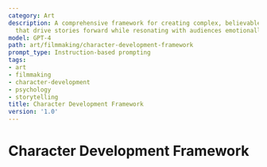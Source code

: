 ```yaml
---
category: Art
description: A comprehensive framework for creating complex, believable characters
  that drive stories forward while resonating with audiences emotionally and psychologically.
model: GPT-4
path: art/filmmaking/character-development-framework
prompt_type: Instruction-based prompting
tags:
- art
- filmmaking
- character-development
- psychology
- storytelling
title: Character Development Framework
version: '1.0'
---
```


# Character Development Framework